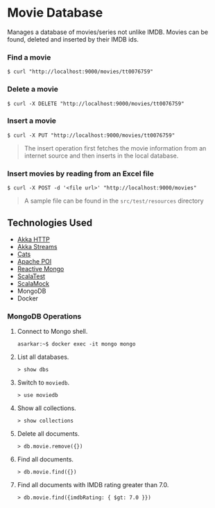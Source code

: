 # Movie Database
Manages a database of movies/series not unlike IMDB. Movies can be found, deleted and inserted by their IMDB ids.

### Find a movie
```
$ curl "http://localhost:9000/movies/tt0076759"
```

### Delete a movie
```
$ curl -X DELETE "http://localhost:9000/movies/tt0076759"
```

### Insert a movie
```
$ curl -X PUT "http://localhost:9000/movies/tt0076759"
```

> The insert operation first fetches the movie information from an internet source and then inserts in the local database.

### Insert movies by reading from an Excel file
```
$ curl -X POST -d '<file url>' "http://localhost:9000/movies"
```

> A sample file can be found in the `src/test/resources` directory

## Technologies Used
   * [Akka HTTP](http://doc.akka.io/docs/akka-http/current/scala.html)
   * [Akka Streams](http://doc.akka.io/docs/akka/current/scala.html)
   * [Cats](https://github.com/typelevel/cats)
   * [Apache POI](https://poi.apache.org/)
   * [Reactive Mongo](http://reactivemongo.org/)
   * [ScalaTest](http://www.scalatest.org/)
   * [ScalaMock](http://scalamock.org/)
   * MongoDB
   * Docker

### MongoDB Operations

1. Connect to Mongo shell.
   ```
   asarkar:~$ docker exec -it mongo mongo
   ```
2. List all databases.
   ```
   > show dbs
   ```
3. Switch to `moviedb`.
   ```
   > use moviedb
   ```
4. Show all collections.
   ```
   > show collections
   ```
5. Delete all documents.
   ```
   > db.movie.remove({})
   ```
6. Find all documents.
   ```
   > db.movie.find({})
   ```
7. Find all documents with IMDB rating greater than 7.0.
   ```
   > db.movie.find({imdbRating: { $gt: 7.0 }})
   ```